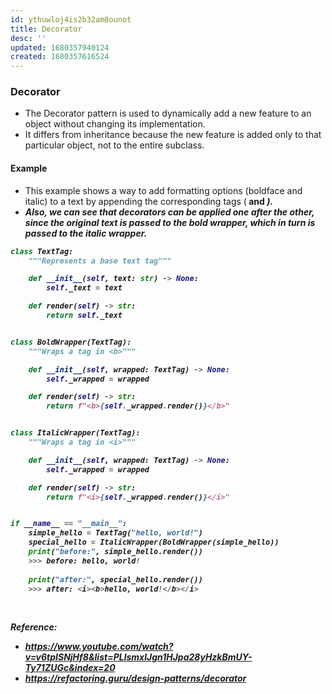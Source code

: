 ```yaml
---
id: ythuwloj4is2b32am8ounot
title: Decorator
desc: ''
updated: 1680357940124
created: 1680357616524
---
```


### Decorator
- The Decorator pattern is used to dynamically add a new feature to an
object without changing its implementation. 
- It differs from inheritance because the new feature is added only to that particular
object, not to the entire subclass.

#### Example
- This example shows a way to add formatting options (boldface and
italic) to a text by appending the corresponding tags (<b> and
<i>). 
- Also, we can see that decorators can be applied one after the other,
since the original text is passed to the bold wrapper, which in turn
is passed to the italic wrapper.


``` python
class TextTag:
    """Represents a base text tag"""

    def __init__(self, text: str) -> None:
        self._text = text

    def render(self) -> str:
        return self._text


class BoldWrapper(TextTag):
    """Wraps a tag in <b>"""

    def __init__(self, wrapped: TextTag) -> None:
        self._wrapped = wrapped

    def render(self) -> str:
        return f"<b>{self._wrapped.render()}</b>"


class ItalicWrapper(TextTag):
    """Wraps a tag in <i>"""

    def __init__(self, wrapped: TextTag) -> None:
        self._wrapped = wrapped

    def render(self) -> str:
        return f"<i>{self._wrapped.render()}</i>"


if __name__ == "__main__":
    simple_hello = TextTag("hello, world!")
    special_hello = ItalicWrapper(BoldWrapper(simple_hello))
    print("before:", simple_hello.render())
    >>> before: hello, world!
    
    print("after:", special_hello.render())
    >>> after: <i><b>hello, world!</b></i>
```

<br>

Reference:
- https://www.youtube.com/watch?v=v6tpISNjHf8&list=PLlsmxlJgn1HJpa28yHzkBmUY-Ty71ZUGc&index=20
- https://refactoring.guru/design-patterns/decorator